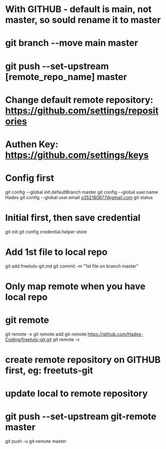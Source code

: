 # With GITHUB - default is main, not master, so sould rename it to master
# git branch --move main master
# git push --set-upstream [remote_repo_name] master
# Change default remote repository: https://github.com/settings/repositories
# Authen Key: https://github.com/settings/keys

# Config first
git config --global init.defaultBranch master
git config --global user.name Hades
git config --global user.email o352180877@gmail.com
git status

# Initial first, then save credential
git init
git config credential.helper store

# Add 1st file to local repo
git add freetuts-git.md
git commit -m "1st file on branch master"

# Only map remote when you have local repo
# git remote

git remote -v 
git remote add git-remote https://github.com/Hades-Coding/freetuts-git.git
git remote -v

# create remote repository on GITHUB first, eg: freetuts-git

# update local to remote repository
# git push --set-upstream git-remote master
git push -u git-remote master
